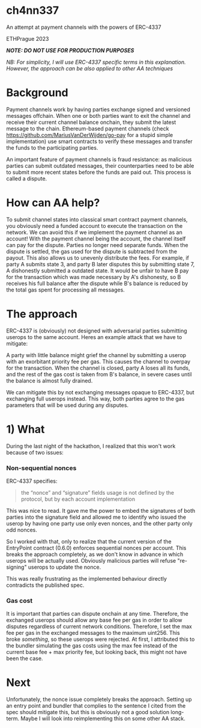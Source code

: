 # ch4nn337
An attempt at payment channels with the powers of ERC-4337

ETHPrague 2023

***NOTE: DO NOT USE FOR PRODUCTION PURPOSES*** 

*NB: For simplicity, I will use ERC-4337 specific terms in this explanation. However, the approach can be also applied to other AA techniques*

# Background

Payment channels work by having parties exchange signed and versioned messages offchain. When one or both parties want to exit the channel and receive their current channel balance onchain, they submit the latest message to the chain.
Ethereum-based payment channels (check https://github.com/MariusVanDerWijden/go-pay for a stupid simple implementation) use smart contracts to verify these messages and transfer the funds to the participating parties.

An important feature of payment channels is fraud resistance: as malicious parties can submit outdated messages, their counterparties need to be able to submit more recent states before the funds are paid out.
This process is called a dispute.

# How can AA help?

To submit channel states into classical smart contract payment channels, you obviously need a funded account to execute the transaction on the network.
We can avoid this if we implement the payment channel as an account! 
With the payment channel being the account, the channel itself can pay for the dispute. Parties no longer need separate funds.
When the dispute is settled, the gas used for the dispute is subtracted from the payout. 
This also allows us to unevenly distribute the fees. For example, if party A submits state 3, and party B later disputes this by submitting state 7, A dishonestly submitted a outdated state. It would be unfair to have B pay for the transaction which was made necessary by A's dishonesty, so B receives his full balance after the dispute while B's balance is reduced by the total gas spent for processing all messages.

# The approach

ERC-4337 is (obviously) not designed with adversarial parties submitting userops to the same account. Heres an example attack that we have to mitigate:

A party with little balance might grief the channel by submitting a userop with an exorbitant priority fee per gas. This causes the channel to overpay for the transaction. When the channel is closed, party A loses all its funds, and the rest of the gas cost is taken from B's balance, in severe cases until the balance is almost fully drained.

We can mitigate this by not exchanging messages opaque to ERC-4337, but exchanging full userops instead. This way, both parties agree to the gas parameters that will be used during any disputes.

# 1) What

During the last night of the hackathon, I realized that this won't work because of two issues:

### Non-sequential nonces
ERC-4337 specifies: 
>the “nonce” and “signature” fields usage is not defined by the protocol, but by each account implementation

This was nice to read. It gave me the power to embed the signatures of both parties into the signature field and allowed me to identify who issued the userop by having one party use only even nonces, and the other party only odd nonces.

So I worked with that, only to realize that the current version of the EntryPoint contract (0.6.0) enforces sequential nonces per account. This breaks the approach completely, as we don't know in advance in which userops will be actually used. Obviously malicious parties will refuse "re-signing" userops to update the nonce.

This was really frustrating as the implemented behaviour directly contradicts the published spec.

### Gas cost
It is important that parties can dispute onchain at any time. Therefore, the exchanged userops should allow any base fee per gas in order to allow disputes regardless of current network conditions. Therefore, I set the max fee per gas in the exchanged messages to the maximum uint256. This broke *something*, so these userops were rejected. At first, I attributed this to the bundler simulating the gas costs using the max fee instead of the current base fee + max priority fee, but looking back, this might not have been the case. 

# Next

Unfortunately, the nonce issue completely breaks the approach. Setting up an entry point and bundler that complies to the sentence I cited from the spec should mitigate this, but this is obviously not a good solution long-term. Maybe I will look into reimplementing this on some other AA stack.  
